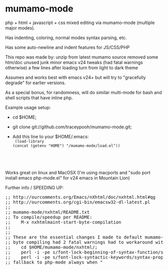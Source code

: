mumamo-mode
===========


php + html + javascript + css mixed editing via mumamo-mode (multiple major modes).  

Has indenting, coloring, normal modes syntax parsing, etc.

Has some auto-newline and indent features for JS/CSS/PHP



This repo was made by:
  unzip from latest mumamo source
  removed some htm/doc unused junk
  minor emacs v24 tweaks (had fatal warnings otherwise)
  a few lines after loading turn from light to dark theme



Assumes and works best with emacs v24+
but will try to "gracefully degrade" for earlier versions.

As a special bonus, for randomness, will do similar multi-mode for bash
and shell scripts that have inline php.




Example usage setup:
* cd $HOME;
* git clone git://github.com/traceypooh/mumamo-mode.git;

* Add this line to your $HOME/.emacs:
<code><br>
(load-library (concat (getenv "HOME") "/mumamo-mode/load.el"))
</code>


Works great on linux and MacOSX 
(I'm using macports and "sudo port install emacs php-mode.el" for v24 emacs in Mountain Lion)




Further info / SPEEDING UP:
<pre>
;; http://ourcomments.org/Emacs/nXhtml/doc/nxhtml.html#qg
;; http://ourcomments.org/cgi-bin/emacsw32-dl-latest.pl
;;
;; mumamo-mode/nxhtml/README.txt
;; To compile/speedup per README:
;;    M-x nxhtmlmaint-start-byte-compilation
;;
;;
;; These are the essential changes I made to default mumamo-mode source:
;; byte compiling had 2 fatal warnings had to workaround with first to make the .elc files:
;;    cd $HOME/mumamo-mode/nxhtml/;
;;    perl -i -pe s/font-lock-beginning-of-syntax-function/syntax-begin-function/g */*.el;
;;    perl -i -pe s/font-lock-syntactic-keywords/syntax-propertize-function/g      */*.el;
;; fallback to php-mode always when "<?[LETTER]" is seen that is not "<&lt;?xml"
;;    cd $HOME/emacs/nxhtml/;
;;    perl -i -pe "s/exc-mode 'mumamo-bad-mode/exc-mode 'php-mode/"  util/mumamo-fun.el;
</pre>
